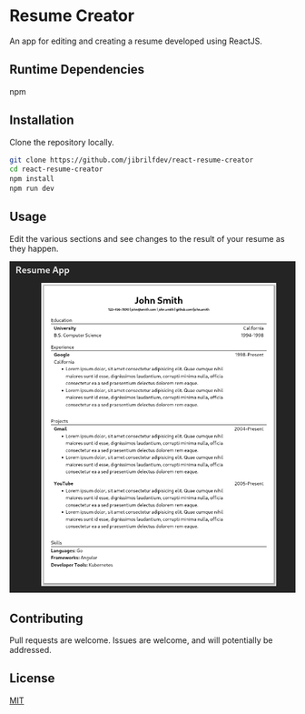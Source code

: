 # Resume Creator

An app for editing and creating a resume developed using ReactJS.

## Runtime Dependencies
npm

## Installation

Clone the repository locally.

```bash
git clone https://github.com/jibrilfdev/react-resume-creator
cd react-resume-creator
npm install
npm run dev
```

## Usage

Edit the various sections and see changes to the result of your resume as they happen.

![Screenshot of resume generated using the app.](./screenshots/resumepreview.png)

## Contributing

Pull requests are welcome. Issues are welcome, and will potentially be addressed.

## License

[MIT](https://choosealicense.com/licenses/mit/)
